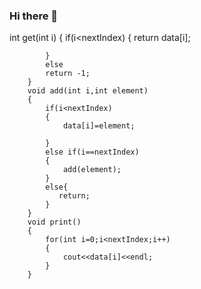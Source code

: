 ### Hi there 👋
 int get(int i)
        {
            if(i<nextIndex)
            {
                return data[i];

            }
            else
            return -1;
        }
        void add(int i,int element)
        {
            if(i<nextIndex)
            {
                data[i]=element;

            }
            else if(i==nextIndex)
            {
                add(element);
            }
            else{
               return; 
            }
        }
        void print()
        {
            for(int i=0;i<nextIndex;i++)
            {
                cout<<data[i]<<endl;
            }
        }

<!--
**singhayushaats/singhayushaats** is a ✨ _special_ ✨ repository because its `README.md` (this file) appears on your GitHub profile.

Here are some ideas to get you started:

- 🔭 I’m currently working on ...
- 🌱 I’m currently learning ...
- 👯 I’m looking to collaborate on ...
- 🤔 I’m looking for help with ...
- 💬 Ask me about ...
- 📫 How to reach me: ...
- 😄 Pronouns: ...
- ⚡ Fun fact: ...
-->
